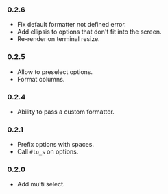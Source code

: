 ### 0.2.6

* Fix default formatter not defined error.
* Add ellipsis to options that don't fit into the screen.
* Re-render on terminal resize.

### 0.2.5

* Allow to preselect options.
* Format columns.

### 0.2.4

* Ability to pass a custom formatter.

### 0.2.1

* Prefix options with spaces.
* Call `#to_s` on options.

### 0.2.0

* Add multi select.
